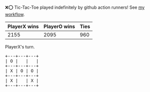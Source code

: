 :x::o: Tic-Tac-Toe played indefinitely by github action runners! See [my workflow](.github/workflows/play.yaml).

|PlayerX wins|PlayerO wins|Ties|
|-|-|-|
|2155|2095|960|

PlayerX's turn.

<pre>
+---+---+---+
| O |   |   |
+---+---+---+
| X | O | O |
+---+---+---+
| X |   | X |
+---+---+---+
</pre>